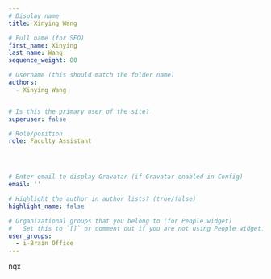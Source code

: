 ```yaml
---
# Display name
title: Xinying Wang

# Full name (for SEO)
first_name: Xinying 
last_name: Wang 
sequence_weight: 80

# Username (this should match the folder name)
authors:
  - Xinying Wang


# Is this the primary user of the site?
superuser: false

# Role/position
role: Faculty Assistant




# Enter email to display Gravatar (if Gravatar enabled in Config)
email: ''

# Highlight the author in author lists? (true/false)
highlight_name: false

# Organizational groups that you belong to (for People widget)
#   Set this to `[]` or comment out if you are not using People widget.
user_groups:
  - i-Brain Office
---
```


nqx